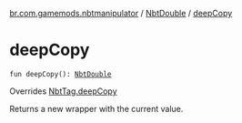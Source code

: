 [br.com.gamemods.nbtmanipulator](../index.md) / [NbtDouble](index.md) / [deepCopy](./deep-copy.md)

# deepCopy

`fun deepCopy(): `[`NbtDouble`](index.md)

Overrides [NbtTag.deepCopy](../-nbt-tag/deep-copy.md)

Returns a new wrapper with the current value.

